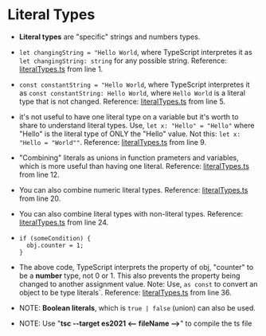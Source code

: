 <h1>Literal Types</h1>

- **Literal types** are "specific" strings and numbers types.

- `let changingString = "Hello World`, where TypeScript interpretes it as `let changingString: string` for any possible string. Reference: [literalTypes.ts](literalTypes.ts) from line 1.

- `const constantString = "Hello World`, where TypeScript interpretes it as `const constantString: Hello World`, where `Hello World` is a literal type that is not changed. Reference: [literalTypes.ts](literalTypes.ts) from line 5.

- it's not useful to have one literal type on a variable but it's worth to share to understand literal types. Use, `let x: "Hello" = "Hello"` where "Hello" is the literal type of ONLY the "Hello" value. Not this: `let x: "Hello = "World""`. Reference: [literalTypes.ts](literalTypes.ts) from line 9.

- "Combining" literals as unions in function prameters and variables, which is more useful than having one literal. Reference: [literalTypes.ts](literalTypes.ts) from line 12.

- You can also combine numeric literal types. Reference: [literalTypes.ts](literalTypes.ts) from line 20.

- You can also combine literal types with non-literal types. Reference: [literalTypes.ts](literalTypes.ts) from line 24.

- ```const obj = { counter: 0 };
  if (someCondition) {
    obj.counter = 1;
  }
  ```

- The above code, TypeScript interprets the property of obj, "counter" to be a **number** type, not 0 or 1. This also prevents the property being changed to another assignment value.
  Note: Use, `as const` to convert an object to be type literals`. Reference: [literalTypes.ts](literalTypes.ts) from line 36.

- NOTE: **Boolean literals**, which is `true | false` (union) can also be used.

- NOTE: Use "**tsc --target es2021 <-- fileName -->**" to compile the ts file
